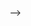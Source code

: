 <!-- - 👋 Hi, I’m Juseong KIm.
- 👀 I’m interested in Tabular data modeling.
- 🌱 I’m currently learning Deep learning models based on Transformer.
- 💞️ I’m looking to collaborate on ...
- 📫 How to reach me ...



<!---
Juseong03/Juseong03 is a ✨ special ✨ repository because its `README.md` (this file) appears on your GitHub profile.
You can click the Preview link to take a look at your changes.
--->
 -->
